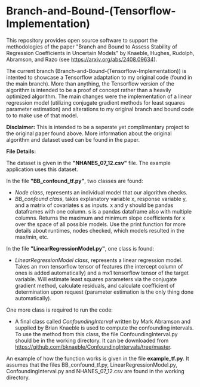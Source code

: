 # Branch-and-Bound-(Tensorflow-Implementation)
This repository provides open source software to support the methodologies of the paper "Branch and Bound to Assess Stability of Regression Coefficients in Uncertain Models" by Knaeble, Hughes, Rudolph, Abramson, and Razo (see https://arxiv.org/abs/2408.09634).

The current branch (Branch-and-Bound-(Tensorflow-Implementation)) is intented to showcase a Tensorflow adaptation to my original code (found in the main branch). More than anything, the Tensorflow version of the algorithm is intended to be a proof of concept rather than a heavily optimized algorithm. The main changes were the implementation of a linear regression model (utilizing conjugate gradient methods for least squares parameter estimation) and alterations to my original branch and bound code to to make use of that model.

**Disclaimer:** This is intended to be a seperate yet complimentary project to the original paper found above. More information about the original algorithm and dataset used can be found in the paper.

**File Details:**

The dataset is given in the **"NHANES_07_12.csv"** file. The example application uses this dataset.

In the file **"BB_confound_tf.py"**, two classes are found:
- _Node class_, represents an individual model that our algorithm checks.
- _BB_confound class_, takes explanatory variable x, response variable y, and a matrix of covariates s as inputs. x and y should be pandas dataframes with one column. s is a pandas dataframe also with multiple columns. Returns the maximum and minimum slope coefficients for x over the space of all possible models. Use the print function for more details about runtimes, nodes checked, which models resulted in the max/min, etc.

In the file **"LinearRegressionModel.py"**, one class is found:
- _LinearRegressionModel class_, represents a linear regression model. Takes an mxn tensorflow tensor of features (the intercept column of ones is added automatically) and a mx1 tensorflow tensor of the target variable. Will estimate least squares parameters via the conjugate gradient method, calculate residuals, and calculate coefficient of determination upon request (parameter estimation is the only thing done automatically).

One more class is required to run the code:
- A final class called _ConfoundingInterval_ written by Mark Abramson and supplied by Brian Knaeble is used to compute the confounding intervals. To use the method from this class, the file ConfoundingInterval.py should be in the working directory. It can be downloaded from https://github.com/bknaeble/ConfoundingIntervals/tree/master.

An example of how the function works is given in the file **example_tf.py**. It assumes that the files BB_confound_tf.py, LinearRegressionModel.py, ConfoundingInterval.py and NHANES_07_12.csv are found in the working directory.
